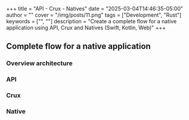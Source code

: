 +++
title = "API - Crux - Natives"
date = "2025-03-04T14:46:35-05:00"
author = ""
cover = "/img/posts/11.png"
tags = ["Development", "Rust"]
keywords = ["", ""]
description = "Create a complete flow for a native application using API, Crux and Natives (Swift, Kotlin, Web)"
+++

## Complete flow for a native application
### Overview architecture
### API
### Crux
### Native
